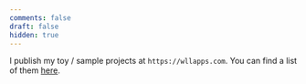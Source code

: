 ```yaml
---
comments: false
draft: false
hidden: true
---
```


I publish my toy / sample projects at `https://wllapps.com`. You can find a list of them [here](/tags/myapps). 
